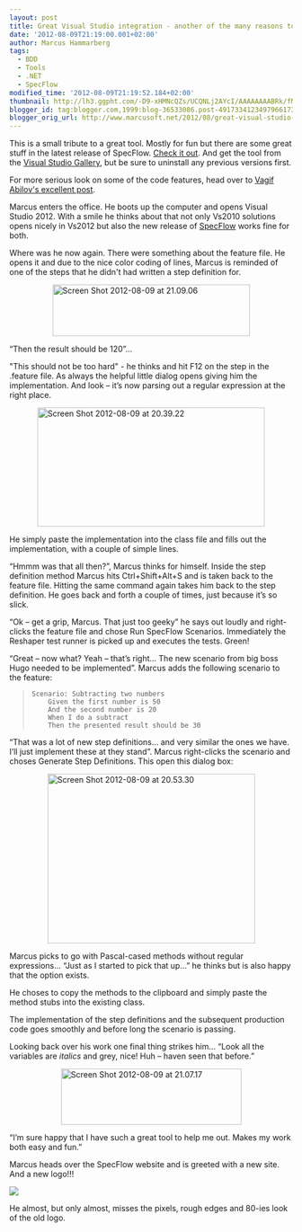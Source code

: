 ```yaml
---
layout: post
title: Great Visual Studio integration - another of the many reasons to upgrade to SpecFlow 1.9
date: '2012-08-09T21:19:00.001+02:00'
author: Marcus Hammarberg
tags:
  - BDD
  - Tools
  - .NET
  - SpecFlow
modified_time: '2012-08-09T21:19:52.184+02:00'
thumbnail: http://lh3.ggpht.com/-D9-xHMNcQZs/UCQNLj2AYcI/AAAAAAAABRk/fMIrv2IHpLI/s72-c/Screen%252520Shot%2525202012-08-09%252520at%25252021.09.06_thumb.png?imgmax=800
blogger_id: tag:blogger.com,1999:blog-36533086.post-4917334123497966173
blogger_orig_url: http://www.marcusoft.net/2012/08/great-visual-studio-integration-another.html
---
```



This is a small tribute to a great tool. Mostly for fun but there are
some great stuff in the latest release of SpecFlow.
<a href="http://www.specflow.org/specflownew/WhatsNew19.html"
target="_blank">Check it out</a>. And get the tool from the <a
href="http://visualstudiogallery.msdn.microsoft.com/9915524d-7fb0-43c3-bb3c-a8a14fbd40ee"
target="_blank">Visual Studio Gallery</a>, but be sure to uninstall any
previous versions first.

For more serious look on some of the code features, head over to <a
href="http://bloggingabout.net/blogs/vagif/archive/2012/08/07/dry-one-of-the-many-reasons-to-upgrade-to-specflow-1-9.aspx"
target="_blank">Vagif Abilov's excellent post</a>.

Marcus enters the office. He boots up the computer and opens Visual
Studio 2012. With a smile he thinks about that not only Vs2010 solutions
opens nicely in Vs2012 but also the new release of
<a href="http://www.specflow.org" target="_blank">SpecFlow</a> works
fine for both.

Where was he now again. There were something about the feature file. He
opens it and due to the nice color coding of lines, Marcus is reminded
of one of the steps that he didn't had written a step definition for.

[<img
src="http://lh3.ggpht.com/-D9-xHMNcQZs/UCQNLj2AYcI/AAAAAAAABRk/fMIrv2IHpLI/Screen%252520Shot%2525202012-08-09%252520at%25252021.09.06_thumb.png?imgmax=800"
title="Screen Shot 2012-08-09 at 21.09.06"
style="background-image: none; border-bottom: 0px; border-left: 0px; margin: 0px auto; padding-left: 0px; padding-right: 0px; display: block; float: none; border-top: 0px; border-right: 0px; padding-top: 0px"
data-border="0" width="351" height="92"
alt="Screen Shot 2012-08-09 at 21.09.06" />](http://lh6.ggpht.com/-zcm6-na0LQQ/UCQNKnUjCnI/AAAAAAAABRg/p2wKrltLR64/s1600-h/Screen%252520Shot%2525202012-08-09%252520at%25252021.09.06%25255B2%25255D.png)

“Then the result should be 120”…

"This should not be too hard" - he thinks and hit F12 on the step in the
.feature file. As always the helpful little dialog opens giving him the
implementation. And look – it’s now parsing out a regular expression at
the right place.

[<img
src="http://lh3.ggpht.com/-OPKNKyc4ZdU/UCQNP76TgyI/AAAAAAAABR4/2_GBzVUDBn0/Screen%252520Shot%2525202012-08-09%252520at%25252020.39.22_thumb.png?imgmax=800"
title="Screen Shot 2012-08-09 at 20.39.22"
style="background-image: none; border-bottom: 0px; border-left: 0px; margin: 0px auto; padding-left: 0px; padding-right: 0px; display: block; float: none; border-top: 0px; border-right: 0px; padding-top: 0px"
data-border="0" width="404" height="212"
alt="Screen Shot 2012-08-09 at 20.39.22" />](http://lh6.ggpht.com/-kvK3pzQ-zd8/UCQNMVRUeUI/AAAAAAAABRs/Y85t3ukimjc/s1600-h/Screen%252520Shot%2525202012-08-09%252520at%25252020.39.22%25255B2%25255D.png)

He simply paste the implementation into the class file and fills out the
implementation, with a couple of simple lines.

“Hmmm was that all then?”, Marcus thinks for himself. Inside the step
definition method Marcus hits Ctrl+Shift+Alt+S and is taken back to the
feature file. Hitting the same command again takes him back to the step
definition. He goes back and forth a couple of times, just because it’s
so slick.

“Ok – get a grip, Marcus. That just too geeky” he says out loudly and
right-clicks the feature file and chose Run SpecFlow Scenarios.
Immediately the Reshaper test runner is picked up and executes the
tests. Green!

“Great – now what? Yeah – that’s right… The new scenario from big boss
Hugo needed to be implemented”. Marcus adds the following scenario to
the feature:

>     Scenario: Subtracting two numbers
>         Given the first number is 50
>         And the second number is 20
>         When I do a subtract
>         Then the presented result should be 30
>
>

“That was a lot of new step definitions… and very similar the ones we
have. I’ll just implement these at they stand”. Marcus right-clicks the
scenario and choses Generate Step Definitions. This open this dialog
box:

[<img
src="http://lh4.ggpht.com/-1_xC8jdpKt4/UCQNSZpOywI/AAAAAAAABSM/1NUwvxMX4PM/Screen%252520Shot%2525202012-08-09%252520at%25252020.53.30_thumb%25255B1%25255D.png?imgmax=800"
title="Screen Shot 2012-08-09 at 20.53.30"
style="background-image: none; border-bottom: 0px; border-left: 0px; margin: 0px auto; padding-left: 0px; padding-right: 0px; display: block; float: none; border-top: 0px; border-right: 0px; padding-top: 0px"
data-border="0" width="369" height="302"
alt="Screen Shot 2012-08-09 at 20.53.30" />](http://lh4.ggpht.com/-sD1ntd9K0Ak/UCQNRXuW4sI/AAAAAAAABSA/lqRRaJkENjU/s1600-h/Screen%252520Shot%2525202012-08-09%252520at%25252020.53.30%25255B6%25255D.png)

Marcus picks to go with Pascal-cased methods without regular
expressions…
“Just as I started to pick that up…” he thinks but is also happy that
the option exists.

He choses to copy the methods to the clipboard and simply paste the
method stubs into the existing class.

The implementation of the step definitions and the subsequent production
code goes smoothly and before long the scenario is passing.

Looking back over his work one final thing strikes him… “Look all the
variables are *italics* and grey, nice! Huh – haven seen that before.”

[<img
src="http://lh5.ggpht.com/-UJd95wDVfng/UCQNVVLPs3I/AAAAAAAABSc/WeUqXjsxxYw/Screen%252520Shot%2525202012-08-09%252520at%25252021.07.17_thumb.png?imgmax=800"
title="Screen Shot 2012-08-09 at 21.07.17"
style="background-image: none; border-bottom: 0px; border-left: 0px; margin: 0px auto; padding-left: 0px; padding-right: 0px; display: block; float: none; border-top: 0px; border-right: 0px; padding-top: 0px"
data-border="0" width="321" height="100"
alt="Screen Shot 2012-08-09 at 21.07.17" />](http://lh4.ggpht.com/-Eu3tyIwSG0E/UCQNURa2PsI/AAAAAAAABSU/J7x-w1WrYoE/s1600-h/Screen%252520Shot%2525202012-08-09%252520at%25252021.07.17%25255B2%25255D.png)

“I’m sure happy that I have such a great tool to help me out. Makes my
work both easy and fun.”

Marcus heads over the SpecFlow website and is greeted with a new site.
And a new logo!!!

<img src="http://www.specflow.org/specflownew/css/logo.png"
style="display: block; float: none; margin-left: auto; margin-right: auto" />

He almost, but only almost, misses the pixels, rough edges and 80-ies
look of the old logo.
